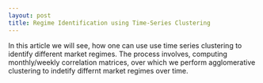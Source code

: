 ```yaml
---
layout: post
title: Regime Identification using Time-Series Clustering
---
```

In this article we will see, how one can use use time series clustering to identify different market regimes. The process involves, computing monthly/weekly correlation matrices,
over which we perform agglomerative clustering to indetify differnt market regimes over time.
